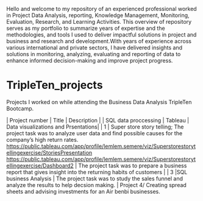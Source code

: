 
Hello and welcome to my repository of an experienced professional worked in Project Data Analysis, reporting, Knowledge Management, Monitoring, Evaluation, Research, and Learning Activities.
This overview of repository serves as my portfolio to summarize years of expertise and the methodologies, and tools I  used to deliver impactful solutions in project and business and research and development.With years of experience across various international and private sectors, I have delivered insights and solutions in monitoring, analyzing, evaluating and reporting of data to enhance informed decision-making and improve project progress. 

# TripleTen_projects
Projects I worked on while attending the Business Data Analysis TripleTen Bootcamp.

| Project number | Title | Description |
| SQL data proccessing | Tableau | Data visualizations and Prsentations|
| 1 | Super store story telling; The project task was to analyze user data and find possible causes for the company’s high return rates.
https://public.tableau.com/app/profile/lemlem.semere/viz/Superstorestorytellingexercise/StoriesPresentation
https://public.tableau.com/app/profile/lemlem.semere/viz/Superstorestorytellingexercise/Dashboard2
| The project task was to prepare a business report that gives insight into the returning habits of customers |
| 3 |SQL business Analysis | The project task was to study the sales funnel and analyze the results to help decsion making. |
Project 4/ Creating spread sheets and advising investments for an Air benbi businesses. 

